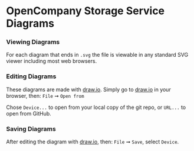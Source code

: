 # OpenCompany Storage Service Diagrams

### Viewing Diagrams

For each diagram that ends in `.svg` the file is viewable in any standard SVG viewer including most
web browsers.

### Editing Diagrams

These diagrams are made with [draw.io](https://www.draw.io/). Simply go to
[draw.io](https://www.draw.io/) in your browser, then: `File` ➞ `Open from`

Chose `Device...` to open from your local copy of the git repo, or `URL...` to open from GitHub.

### Saving Diagrams

After editing the diagram with [draw.io](https://www.draw.io/), then: `File` ➞ `Save`, select `Device`.
